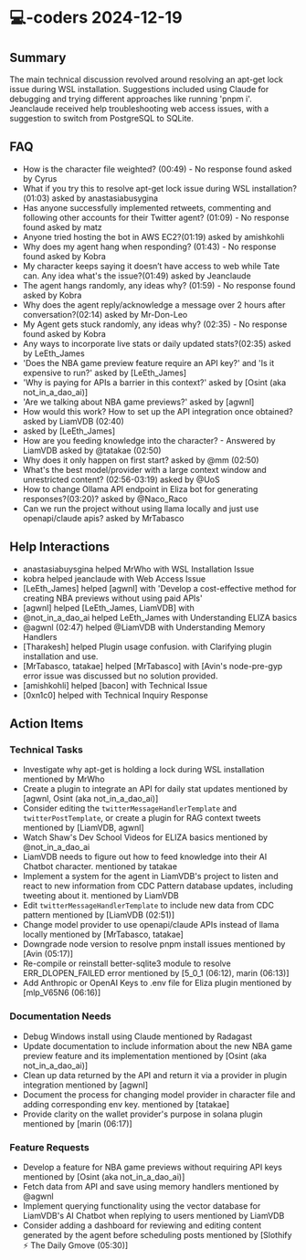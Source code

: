 # 💻-coders 2024-12-19

## Summary
The main technical discussion revolved around resolving an apt-get lock issue during WSL installation. Suggestions included using Claude for debugging and trying different approaches like running 'pnpm i'. Jeanclaude received help troubleshooting web access issues, with a suggestion to switch from PostgreSQL to SQLite.

## FAQ
- How is the character file weighted? (00:49) - No response found asked by Cyrus
- What if you try this to resolve apt-get lock issue during WSL installation?(01:03) asked by anastasiabusygina
- Has anyone successfully implemented retweets, commenting and following other accounts for their Twitter agent? (01:09) - No response found asked by matz
- Anyone tried hosting the bot in AWS EC2?(01:19) asked by amishkohli
- Why does my agent hang when responding? (01:43) - No response found asked by Kobra
- My character keeps saying it doesn’t have access to web while Tate can. Any idea what's the issue?(01:49) asked by Jeanclaude
- The agent hangs randomly, any ideas why? (01:59) - No response found asked by Kobra
- Why does the agent reply/acknowledge a message over 2 hours after conversation?(02:14) asked by Mr-Don-Leo
- My Agent gets stuck randomly, any ideas why? (02:35) - No response found asked by Kobra
- Any ways to incorporate live stats or daily updated stats?(02:35) asked by LeEth_James
- 'Does the NBA game preview feature require an API key?' and 'Is it expensive to run?' asked by [LeEth_James]
- 'Why is paying for APIs a barrier in this context?' asked by [Osint (aka not_in_a_dao_ai)]
- 'Are we talking about NBA game previews?' asked by [agwnl]
- How would this work? How to set up the API integration once obtained? asked by LiamVDB (02:40)
-  asked by [LeEth_James]
- How are you feeding knowledge into the character? - Answered by LiamVDB asked by @tatakae (02:50)
- Why does it only happen on first start? asked by @mm (02:50)
- What's the best model/provider with a large context window and unrestricted content? (02:56-03:19) asked by @UoS 
- How to change Ollama API endpoint in Eliza bot for generating responses?(03:20)? asked by @Naco_Raco
- Can we run the project without using llama locally and just use openapi/claude apis? asked by MrTabasco

## Help Interactions
- anastasiabuysgina helped MrWho with WSL Installation Issue
- kobra helped jeanclaude with Web Access Issue
- [LeEth_James] helped [agwnl] with 'Develop a cost-effective method for creating NBA previews without using paid APIs'
- [agwnl] helped [LeEth_James, LiamVDB] with 
- @not_in_a_dao_ai helped LeEth_James with Understanding ELIZA basics
- @agwnl (02:47) helped @LiamVDB with Understanding Memory Handlers
- [Tharakesh] helped Plugin usage confusion. with Clarifying plugin installation and use.
- [MrTabasco, tatakae] helped [MrTabasco] with [Avin's node-pre-gyp error issue was discussed but no solution provided.
- [amishkohli] helped [bacon] with Technical Issue
- [0xn1c0] helped  with Technical Inquiry Response

## Action Items

### Technical Tasks
- Investigate why apt-get is holding a lock during WSL installation mentioned by MrWho
- Create a plugin to integrate an API for daily stat updates mentioned by [agwnl, Osint (aka not_in_a_dao_ai)]
- Consider editing the `twitterMessageHandlerTemplate` and `twitterPostTemplate`, or create a plugin for RAG context tweets mentioned by [LiamVDB, agwnl]
- Watch Shaw's Dev School Videos for ELIZA basics mentioned by @not_in_a_dao_ai
- LiamVDB needs to figure out how to feed knowledge into their AI Chatbot character. mentioned by tatakae
- Implement a system for the agent in LiamVDB's project to listen and react to new information from CDC Pattern database updates, including tweeting about it. mentioned by LiamVDB
- Edit `twitterMessageHandlerTemplate` to include new data from CDC pattern mentioned by [LiamVDB (02:51)]
- Change model provider to use openapi/claude APIs instead of llama locally mentioned by [MrTabasco, tatakae]
- Downgrade node version to resolve pnpm install issues mentioned by [Avin (05:17)]
- Re-compile or reinstall better-sqlite3 module to resolve ERR_DLOPEN_FAILED error mentioned by [5_0_1 (06:12), marin (06:13)]
- Add Anthropic or OpenAI Keys to .env file for Eliza plugin mentioned by [mlp_V65N6 (06:16)]

### Documentation Needs
- Debug Windows install using Claude mentioned by Radagast
- Update documentation to include information about the new NBA game preview feature and its implementation mentioned by [Osint (aka not_in_a_dao_ai)]
- Clean up data returned by the API and return it via a provider in plugin integration mentioned by [agwnl]
- Document the process for changing model provider in character file and adding corresponding env key. mentioned by [tatakae]
- Provide clarity on the wallet provider's purpose in solana plugin mentioned by [marin (06:17)]

### Feature Requests
- Develop a feature for NBA game previews without requiring API keys mentioned by [Osint (aka not_in_a_dao_ai)]
- Fetch data from API and save using memory handlers mentioned by @agwnl
- Implement querying functionality using the vector database for LiamVDB's AI Chatbot when replying to users mentioned by LiamVDB
- Consider adding a dashboard for reviewing and editing content generated by the agent before scheduling posts mentioned by [Slothify ⚡ The Daily Gmove (05:30)]